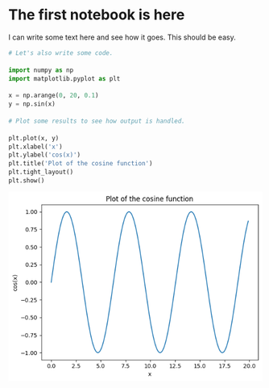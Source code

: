 # The first notebook is here

I can write some text here and see how it goes. This should be easy.


```python
# Let's also write some code.

import numpy as np
import matplotlib.pyplot as plt

x = np.arange(0, 20, 0.1)
y = np.sin(x)

# Plot some results to see how output is handled.

plt.plot(x, y)
plt.xlabel('x')
plt.ylabel('cos(x)')
plt.title('Plot of the cosine function')
plt.tight_layout()
plt.show()
```


    
![png](/assets/2024-08-05-my-second-post_files/2024-08-05-my-second-post_1_0.png)
    



```python

```
